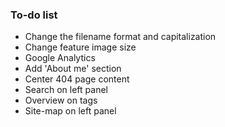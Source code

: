 ### To-do list

*   Change the filename format and capitalization
*   Change feature image size
*   Google Analytics
*   Add 'About me' section
*   Center 404 page content
*   Search on left panel
*   Overview on tags
*   Site-map on left panel

